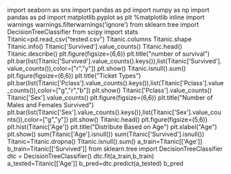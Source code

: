 import seaborn as sns
import pandas as pd
import numpy as np
import pandas as pd
import matplotlib.pyplot as plt
%matplotlib inline
import warnings
warnings.filterwarnings('ignore')
from sklearn.tree import DecisionTreeClassifier
from scipy import stats
Titanic=pd.read_csv("tested.csv")
Titanic.columns
Titanic.shape
Titanic.info()
Titanic['Survived'].value_counts()
Titanic.head()
Titanic.describe()
plt.figure(figsize=(6,6))
plt.title("number of survival")
plt.bar(list(Titanic['Survived'].value_counts().keys()),list(Titanic['Survived'].value_counts()),color=["r","y"])
plt.show()
Titanic.isnull().sum()
plt.figure(figsize=(6,6))
plt.title("Ticket Types")
plt.bar(list(Titanic['Pclass'].value_counts().keys()),list(Titanic['Pclass'].value_counts()),color=["g","r","b"])
plt.show()
Titanic['Pclass'].value_counts()
Titanic['Sex'].value_counts()
plt.figure(figsize=(6,6))
plt.title("Number of Males and Females Survived")
plt.bar(list(Titanic['Sex'].value_counts().keys()),list(Titanic['Sex'].value_counts()),color=["g","y"])
plt.show()
Titanic.head()
plt.figure(figsize=(5,6))
plt.hist(Titanic['Age'])
plt.title("Distribute Based on Age")
plt.xlabel("Age")
plt.show()
sum(Titanic['Age'].isnull())
sum(Titanic['Survived'].isnull())
Titanic=Titanic.dropna()
Titanic.isnull().sum()
a_train=Titanic[['Age']]
b_train=Titanic[['Survived']]
from sklearn.tree import DecisionTreeClassifier
dtc = DecisionTreeClassifier()
dtc.fit(a_train,b_train)
a_tested=Titanic[['Age']]
b_pred=dtc.predict(a_tested)
b_pred
